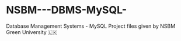 # NSBM---DBMS-MySQL-
Database Management Systems - MySQL Project files given by NSBM Green University 🇱🇰
